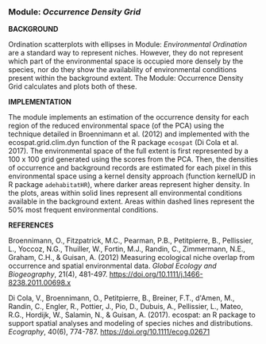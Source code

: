 ### **Module:** ***Occurrence Density Grid***

**BACKGROUND**

Ordination scatterplots with ellipses in Module: *Environmental Ordination* are a standard way to represent niches. However, they do not represent which part of the environmental space is occupied more densely by the species, nor do they show the availability of environmental conditions present within the background extent. The Module: Occurrence Density Grid calculates and plots both of these.

**IMPLEMENTATION**

The module implements an estimation of the occurrence density for each region of the reduced environmental space (of the PCA) using the technique detailed in Broennimann et al. (2012) and implemented with the ecospat.grid.clim.dyn function of the R package `ecospat` (Di Cola et al. 2017). The environmental space of the full extent is first represented by a 100 x 100 grid generated using the scores from the PCA. Then, the densities of occurrence and background records are estimated for each pixel in this environmental space using a kernel density approach (function kernelUD in R package `adehabitatHR`), where darker areas represent higher density. In the plots, areas within solid lines represent all environmental conditions available in the background extent. Areas within dashed lines represent the 50% most frequent environmental conditions.

**REFERENCES**

Broennimann, O., Fitzpatrick, M.C., Pearman, P.B., Petitpierre, B., Pellissier, L., Yoccoz, N.G., Thuiller, W., Fortin, M.J., Randin, C., Zimmermann, N.E., Graham, C.H., & Guisan, A. (2012) Measuring ecological niche overlap from occurrence and spatial environmental data. *Global Ecology and Biogeography*, 21(4), 481-497. <a href="https://doi.org/10.1111/j.1466-8238.2011.00698.x" target="_blank">https://doi.org/10.1111/j.1466-8238.2011.00698.x</a> 

Di Cola, V., Broennimann, O., Petitpierre, B., Breiner, F.T., d'Amen, M., Randin, C., Engler, R., Pottier, J., Pio, D., Dubuis, A., Pellissier, L., Mateo, R.G., Hordijk, W., Salamin, N., & Guisan, A. (2017). ecospat: an R package to support spatial analyses and modeling of species niches and distributions. *Ecography*, 40(6), 774-787. <a href="https://doi.org/10.1111/ecog.02671" target="_blank">https://doi.org/10.1111/ecog.02671</a>
